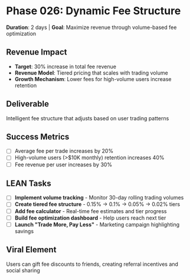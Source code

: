 # Phase 026: Dynamic Fee Structure
**Duration**: 2 days | **Goal**: Maximize revenue through volume-based fee optimization

## Revenue Impact
- **Target**: 30% increase in total fee revenue
- **Revenue Model**: Tiered pricing that scales with trading volume
- **Growth Mechanism**: Lower fees for high-volume users increase retention

## Deliverable
Intelligent fee structure that adjusts based on user trading patterns

## Success Metrics
- [ ] Average fee per trade increases by 20%
- [ ] High-volume users (>$10K monthly) retention increases 40%
- [ ] Fee revenue per user increases by 30%

## LEAN Tasks
- [ ] **Implement volume tracking** - Monitor 30-day rolling trading volumes
- [ ] **Create tiered fee structure** - 0.15% → 0.1% → 0.05% → 0.02% tiers
- [ ] **Add fee calculator** - Real-time fee estimates and tier progress
- [ ] **Build fee optimization dashboard** - Help users reach next tier
- [ ] **Launch "Trade More, Pay Less"** - Marketing campaign highlighting savings

## Viral Element
Users can gift fee discounts to friends, creating referral incentives and social sharing